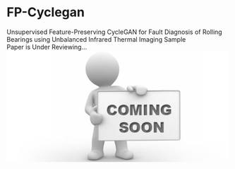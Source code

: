 # FP-Cyclegan
Unsupervised Feature-Preserving CycleGAN for Fault Diagnosis of Rolling Bearings using Unbalanced Infrared Thermal Imaging Sample
<br>
Paper is Under Reviewing...
<br><img src="coming_soon.png" width="520">
